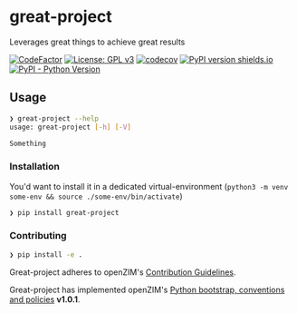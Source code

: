 # great-project

Leverages great things to achieve great results

[![CodeFactor](https://www.codefactor.io/repository/github/openzim/_python-bootstrap/badge)](https://www.codefactor.io/repository/github/openzim/_python-bootstrap)
[![License: GPL v3](https://img.shields.io/badge/License-GPLv3-blue.svg)](https://www.gnu.org/licenses/gpl-3.0)
[![codecov](https://codecov.io/gh/openzim/_python-bootstrap/branch/main/graph/badge.svg)](https://codecov.io/gh/openzim/_python-bootstrap)
[![PyPI version shields.io](https://img.shields.io/pypi/v/great_project.svg)](https://pypi.org/project/great_project/)
[![PyPI - Python Version](https://img.shields.io/pypi/pyversions/great_project.svg)](https://pypi.org/project/great_project)

## Usage

```sh
❯ great-project --help
usage: great-project [-h] [-V]

Something
```

### Installation

You'd want to install it in a dedicated virtual-environment (`python3 -m venv some-env && source ./some-env/bin/activate`)

```sh
❯ pip install great-project
```

### Contributing

```sh
❯ pip install -e .
```

Great-project adheres to openZIM's [Contribution Guidelines](https://github.com/openzim/overview/wiki/Contributing).

Great-project has implemented openZIM's [Python bootstrap, conventions and policies](https://github.com/openzim/_python-bootstrap/docs/Policy.md) **v1.0.1**.
